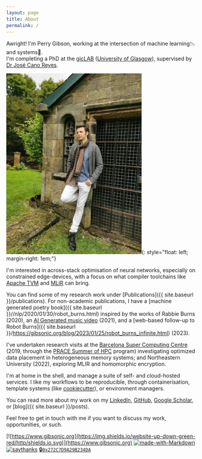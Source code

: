 ```yaml
---
layout: page
title: About
permalink: /
---
```


Awright!  I'm Perry Gibson, working at the intersection of machine learning📉 and systems🔩.<br>   I'm completing a PhD at the [gicLAB](https://giclab.dcs.gla.ac.uk/) ([University of Glasgow](https://www.gla.ac.uk/schools/computing/)), supervised by [Dr José Cano Reyes](http://www.dcs.gla.ac.uk/~josecr/).

![picture of Perry Gibson](/assets/pg_profile.jpg){: style="float: left; margin-right: 1em;"}

I'm interested in across-stack optimisation of neural networks, especially on constrained edge-devices, with a focus on what compiler toolchains like [Apache TVM](https://tvm.apache.org/) and [MLIR](https://mlir.llvm.org/) can bring.

You can find some of my research work under [Publications]({{ site.baseurl }}/publications).
For non-academic publications, I have a [machine generated poetry book]({{ site.baseurl }}//nlp/2020/01/30/robot_burns.html) inspired by the works of Rabbie Burns (2020), an [AI Generated music video](https://gibsonic.org/side-projects/2021/11/19/music_video.html) (2021), and a [web-based follow-up to Robot Burns]({{ site.baseurl }}/https://gibsonic.org/blog/2023/01/25/robot_burns_infinite.html) (2023).

I've undertaken research visits at the [Barcelona Super Computing Centre](https://www.bsc.es) (2019, through the [PRACE Summer of HPC](https://summerofhpc.prace-ri.eu/perry-gibson/) program) investigating optimized data placement in heterogeneous memory systems; and Northeastern University (2022), exploring MLIR and homomorphic encryption.

I'm at home in the shell, and manage a suite of self- and cloud-hosted services.
I like my workflows to be reproducible, through containerisation, template systems (like [cookiecutter](https://cookiecutter.readthedocs.io/en/stable/)), or environment managers.

You can read more about my work on my [LinkedIn](https://www.linkedin.com/in/perry-gibson/), [GitHub](https://github.com/Wheest), [Google Scholar](https://scholar.google.com/citations?user=Bf-bR_UAAAAJ&hl=en&oi=ao), or [blog]({{ site.baseurl }}/posts).

Feel free to get in touch with me if you want to discuss my work, opportunities, or such.



[![https://www.gibsonic.org](https://img.shields.io/website-up-down-green-red/http/shields.io.svg)](https://www.gibsonic.org)
[![made-with-Markdown](https://img.shields.io/badge/Made%20with-Markdown-1f425f.svg)](http://commonmark.org)
[![saythanks](https://img.shields.io/badge/say-thanks-ff69b4.svg)](https://www.againstmalaria.com/perry-gibson)
[🔒`0x272C7D9A29B234DA`](https://keys.openpgp.org/search?q=0x272C7D9A29B234DA)
